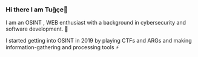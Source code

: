 ### Hi there I am Tuğçe👋
I am an OSINT , WEB enthusiast with a background in cybersecurity and software development. 💬

I started getting into OSINT in 2019 by playing CTFs and ARGs and making information-gathering and processing tools ⚡
<!--

- 🔭 I’m currently working on ...
- 🌱 I’m currently learning ...
- 👯 I’m looking to collaborate on ...
- 🤔 I’m looking for help with ...
- 💬 Ask me about ...
- 📫 How to reach me: ...
- 😄 Pronouns: ...
- ⚡ Fun fact: ...
-->
